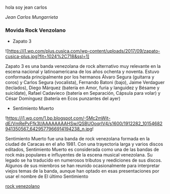 hola soy jean carlos 

*Jean Carlos Mungarrieta* 


### Movida Rock Venzolano 


- Zapato 3

![https://i1.wp.com/plus.cusica.com/wp-content/uploads/2017/09/zapato-cusica-plus.jpg?fit=1024%2C718&ssl=1]

Zapato 3 es una banda venezolana de rock alternativo muy relevante en la escena nacional y latinoamericana de los años ochenta y noventa. Estuvo conformada principalmente por los hermanos Álvaro Segura (guitarra y coros) y Carlos Segura (vocalista), Fernando Batoni (bajo), Jaime Verdaguer (teclados), Diego Márquez (batería en Amor, furia y languidez y Bésame y suicídate), Rafael Cadavieco (batería en Separación, Cápsula para volar) y César Domínguez (batería en Ecos punzantes del ayer)

- Sentimiento Muerto

!https://i1.wp.com/1.bp.blogspot.com/-5Mc2mWit-dE/VmRePvFfk3I/AAAAAAAAHSw/QSBUOoqrlV4/s1600/1912282_10154682941350567_6429577966914194238_n.jpg!

Sentimiento Muerto fue una banda de rock venezolana formada en la ciudad de Caracas en el año 1981. Con una trayectoria larga y varios discos editados, Sentimiento Muerto es considerada como una de las bandas de rock más populares e influyentes de la escena musical venezolana. Su legado se ha traducido en numerosos tributos y reediciones de sus discos. Algunos de sus miembros se han reunido ocasionalmente para interpretar viejos temas de la banda, aunque han optado en esas presentaciones por usar el nombre de El último Sentimiento

[rock venezolano](https://www.youtube.com/watch?v=ZEE6HXD56rs)
